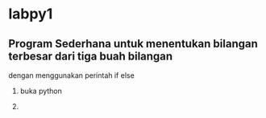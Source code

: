 # labpy1

## Program Sederhana untuk menentukan bilangan terbesar dari tiga buah bilangan

dengan menggunakan perintah if else

1. buka python

2. 
